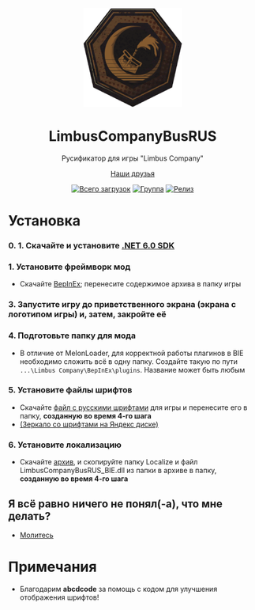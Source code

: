 <div align="center">
<a href="https://github.com/Crescent-Corporation/LimbusCompanyBusRUS">
   <img src="https://github.com/Crescent-Corporation/LimbusCompanyBusRUS/blob/LC_branch_ORIGINAL/Localize/Readme/Readme_Crescent_Button.png"
      width="200"
      height="200"/>
</a>
   
# LimbusCompanyBusRUS
Русификатор для игры "Limbus Company"
   
[Наши друзья](https://github.com/LocalizeLimbusCompany/LocalizeLimbusCompany)
   
[![Всего загрузок](https://img.shields.io/github/downloads/Crescent-Corporation/LimbusCompanyBusRUS/total?label=%D0%92%D1%81%D0%B5%D0%B3%D0%BE%20%D0%B7%D0%B0%D0%B3%D1%80%D1%83%D0%B7%D0%BE%D0%BA&color=%23707489)](../../releases)
[![Группа](https://img.shields.io/badge/LimbusCompany-LimbusCompany-darkred?logo=VK&logoColor=white&label=%D0%9D%D0%B0%D1%88%D0%B0%20%D0%B3%D1%80%D1%83%D0%BF%D0%BF%D0%B0&labelColor=%23870000&color=%23EFB901&link=https%3A%2F%2Fvk.com%2Flimbus_company_ru)](https://vk.com/limbus_company_ru)
[![Релиз](https://img.shields.io/github/v/release/Crescent-Corporation/LimbusCompanyBusRUS?label=%D0%9F%D0%BE%D1%81%D0%BB%D0%B5%D0%B4%D0%BD%D1%8F%D1%8F%20%D0%B2%D0%B5%D1%80%D1%81%D0%B8%D1%8F&labelColor=%23707489&color=%23484f58)](../../releases/latest)
</div>

# Установка
### 0. 1. Скачайте и установите [.NET 6.0 SDK](https://dotnet.microsoft.com/en-us/download/dotnet/thank-you/sdk-6.0.413-windows-x64-installer)
### 1. Установите фреймворк мод
   - Скачайте [BepInEx](https://builds.bepinex.dev/projects/bepinex_be/674/BepInEx-Unity.IL2CPP-win-x64-6.0.0-be.674%2B82077ec.zip); перенесите содержимое архива в папку игры
### 3. Запустите игру до приветственного экрана (экрана с логотипом игры) и, затем, закройте её
### 4. Подготовьте папку для мода
   - В отличие от MelonLoader, для корректной работы плагинов в BIE необходимо сложить всё в одну папку. Создайте такую по пути ```...\Limbus Company\BepInEx\plugins```. Название может быть любым
### 5. Установите файлы шрифтов
   - Скачайте [файл с русскими шрифтами](https://mega.nz/folder/jfpXCITY#lIR8cGWquj53lsC-73r7gQ/file/CS5GnaTB) для игры и перенесите его в папку, **созданную во время 4-го шага**
   - [(Зеркало со шрифтами на Яндекс диске)](https://disk.yandex.ru/d/ZKi3tK4krhPrWA)
### 6. Установите локализацию
   - Скачайте [архив](../../releases), и скопируйте папку Localize и файл LimbusCompanyBusRUS_BIE.dll из папки в архиве в папку, **созданную во время 4-го шага**
    
## Я всё равно ничего не понял(-а), что мне делать? 
   - [Молитесь](https://Однажды-мы-сделаем-видео-гайд)
# Примечания
- Благодарим <b>abcdcode</b> за помощь с кодом для улучшения отображения шрифтов!
